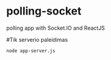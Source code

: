 # polling-socket
polling app with Socket.IO and ReactJS

#Tik serverio paleidimas

```
node app-server.js
```